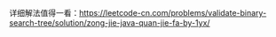 详细解法值得一看：https://leetcode-cn.com/problems/validate-binary-search-tree/solution/zong-jie-java-quan-jie-fa-by-1yx/

